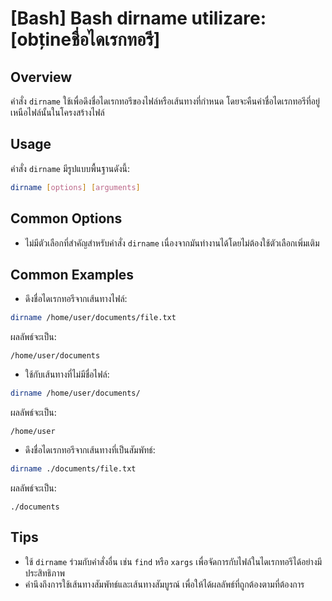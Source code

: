 # [Bash] Bash dirname utilizare: [obțineชื่อไดเรกทอรี]

## Overview
คำสั่ง `dirname` ใช้เพื่อดึงชื่อไดเรกทอรีของไฟล์หรือเส้นทางที่กำหนด โดยจะคืนค่าชื่อไดเรกทอรีที่อยู่เหนือไฟล์นั้นในโครงสร้างไฟล์

## Usage
คำสั่ง `dirname` มีรูปแบบพื้นฐานดังนี้:
```bash
dirname [options] [arguments]
```

## Common Options
- ไม่มีตัวเลือกที่สำคัญสำหรับคำสั่ง `dirname` เนื่องจากมันทำงานได้โดยไม่ต้องใช้ตัวเลือกเพิ่มเติม

## Common Examples
- ดึงชื่อไดเรกทอรีจากเส้นทางไฟล์:
```bash
dirname /home/user/documents/file.txt
```
ผลลัพธ์จะเป็น:
```
/home/user/documents
```

- ใช้กับเส้นทางที่ไม่มีชื่อไฟล์:
```bash
dirname /home/user/documents/
```
ผลลัพธ์จะเป็น:
```
/home/user
```

- ดึงชื่อไดเรกทอรีจากเส้นทางที่เป็นสัมพัทธ์:
```bash
dirname ./documents/file.txt
```
ผลลัพธ์จะเป็น:
```
./documents
```

## Tips
- ใช้ `dirname` ร่วมกับคำสั่งอื่น เช่น `find` หรือ `xargs` เพื่อจัดการกับไฟล์ในไดเรกทอรีได้อย่างมีประสิทธิภาพ
- คำนึงถึงการใช้เส้นทางสัมพัทธ์และเส้นทางสัมบูรณ์ เพื่อให้ได้ผลลัพธ์ที่ถูกต้องตามที่ต้องการ